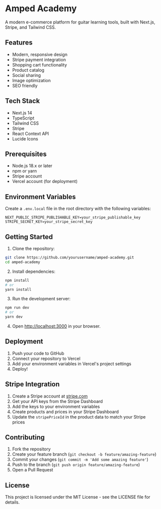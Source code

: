 # Amped Academy

A modern e-commerce platform for guitar learning tools, built with Next.js, Stripe, and Tailwind CSS.

## Features

- Modern, responsive design
- Stripe payment integration
- Shopping cart functionality
- Product catalog
- Social sharing
- Image optimization
- SEO friendly

## Tech Stack

- Next.js 14
- TypeScript
- Tailwind CSS
- Stripe
- React Context API
- Lucide Icons

## Prerequisites

- Node.js 18.x or later
- npm or yarn
- Stripe account
- Vercel account (for deployment)

## Environment Variables

Create a `.env.local` file in the root directory with the following variables:

```env
NEXT_PUBLIC_STRIPE_PUBLISHABLE_KEY=your_stripe_publishable_key
STRIPE_SECRET_KEY=your_stripe_secret_key
```

## Getting Started

1. Clone the repository:
```bash
git clone https://github.com/yourusername/amped-academy.git
cd amped-academy
```

2. Install dependencies:
```bash
npm install
# or
yarn install
```

3. Run the development server:
```bash
npm run dev
# or
yarn dev
```

4. Open [http://localhost:3000](http://localhost:3000) in your browser.

## Deployment

1. Push your code to GitHub
2. Connect your repository to Vercel
3. Add your environment variables in Vercel's project settings
4. Deploy!

## Stripe Integration

1. Create a Stripe account at [stripe.com](https://stripe.com)
2. Get your API keys from the Stripe Dashboard
3. Add the keys to your environment variables
4. Create products and prices in your Stripe Dashboard
5. Update the `stripePriceId` in the product data to match your Stripe prices

## Contributing

1. Fork the repository
2. Create your feature branch (`git checkout -b feature/amazing-feature`)
3. Commit your changes (`git commit -m 'Add some amazing feature'`)
4. Push to the branch (`git push origin feature/amazing-feature`)
5. Open a Pull Request

## License

This project is licensed under the MIT License - see the LICENSE file for details. 